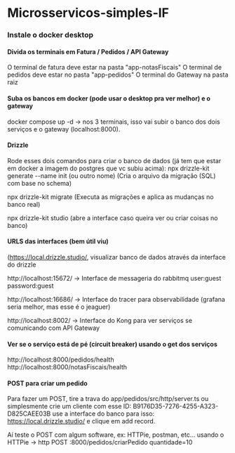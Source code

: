 ﻿# Microsservicos-simples-IF
 
### Instale o docker desktop


#### Divida os terminais em Fatura / Pedidos / API Gateway
O terminal de fatura deve estar na pasta "app-notasFiscais"
O terminal de pedidos deve estar no pasta "app-pedidos"
O terminal do Gateway na pasta raiz

#### Suba os bancos em docker (pode usar o desktop pra ver melhor) e o gateway
docker compose up -d  →  nos 3 terminais, isso vai subir o banco dos dois serviços e o gateway (localhost:8000).

#### Drizzle
Rode esses dois comandos para criar o banco de dados (já tem que estar em docker a imagem do postgres que vc subiu acima):
npx drizzle-kit generate --name init (ou outro nome)  (Cria o arquivo da migração (SQL) com base no schema)

npx drizzle-kit migrate  (Executa as migrações e aplica as mudanças no banco real)

 npx drizzle-kit studio (abre a interface caso queira ver ou criar coisas no banco)



#### URLS das interfaces (bem útil viu)
(https://local.drizzle.studio/, visualizar banco de dados através da interface do drizzle

http://localhost:15672/ → Interface de messageria do rabbitmq user:guest password:guest

http://localhost:16686/ →  Interface do tracer para observabilidade (grafana seria melhor, mas esse é o jeaguer)

http://localhost:8002/ → Interface do Kong para ver serviços se comunicando com API Gateway



#### Ver se o serviço está de pé (circuit breaker) usando o get dos serviços
http://localhost:8000/pedidos/health
http://localhost:8000/notasFiscais/health


#### POST para criar um pedido
Para fazer um POST, tire a trava do app/pedidos/src/http/server.ts ou simplesmente crie um cliente com esse 
ID: B9176D35-7276-4255-A323-D825CAEE03B
use a interface do banco para isso: https://local.drizzle.studio/ e clique em add record.

Aí teste o POST com algum software, ex: HTTPie, postman, etc...
usando o HTTPie → http POST :8000/pedidos/criarPedido quantidade=10 


